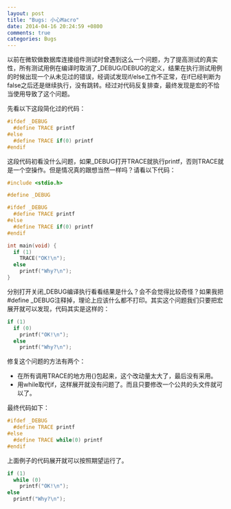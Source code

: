 ```yaml
---
layout: post
title: "Bugs: 小心Macro"
date: 2014-04-16 20:24:59 +0800
comments: true
categories: Bugs
---
```

以前在微软做数据库连接组件测试时曾遇到这么一个问题，为了提高测试的真实性，所有测试用例在编译时取消了_DEBUG/DEBUG的定义，结果在执行测试用例的时候出现一个从未见过的错误，经调试发现if/else工作不正常，在if已经判断为false之后还是继续执行，没有跳转。经过对代码反复排查，最终发现是宏的不恰当使用导致了这个问题。

<!--more-->
先看以下这段简化过的代码：

```cpp
#ifdef _DEBUG
  #define TRACE printf
#else
  #define TRACE if(0) printf
#endif
```

这段代码初看没什么问题，如果_DEBUG打开TRACE就执行printf，否则TRACE就是一个空操作。但是情况真的跟想当然一样吗？请看以下代码：

```cpp
#include <stdio.h>

#define _DEBUG

#ifdef _DEBUG
  #define TRACE printf
#else
  #define TRACE if(0) printf
#endif

int main(void) {
  if (1) 
    TRACE("OK!\n");
  else
    printf("Why?\n");
}
```

分别打开关闭_DEBUG编译执行看看结果是什么？会不会觉得比较奇怪？如果我把#define _DEBUG注释掉，理论上应该什么都不打印。其实这个问题我们只要把宏展开就可以发现，代码其实是这样的：

```cpp
if (1)
  if (0)
    printf("OK!\n");
  else
    printf("Why?\n");
```

修复这个问题的方法有两个：

 - 在所有调用TRACE的地方用{}包起来，这个改动量太大了，最后没有采用。
 - 用while取代if，这样展开就没有问题了。而且只要修改一个公共的头文件就可以了。

最终代码如下：

```cpp
#ifdef _DEBUG
  #define TRACE printf
#else
  #define TRACE while(0) printf
#endif
```

上面例子的代码展开就可以按照期望运行了。

```cpp
if (1)
  while (0)
    printf("OK!\n");
else
  printf("Why?\n");
```